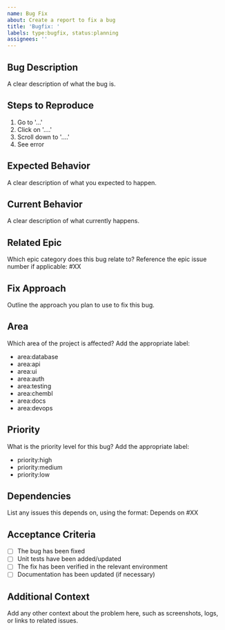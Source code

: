 ```yaml
---
name: Bug Fix
about: Create a report to fix a bug
title: 'Bugfix: '
labels: type:bugfix, status:planning
assignees: ''
---
```


## Bug Description
A clear description of what the bug is.

## Steps to Reproduce
1. Go to '...'
2. Click on '....'
3. Scroll down to '....'
4. See error

## Expected Behavior
A clear description of what you expected to happen.

## Current Behavior
A clear description of what currently happens.

## Related Epic
Which epic category does this bug relate to? Reference the epic issue number if applicable: #XX

## Fix Approach
Outline the approach you plan to use to fix this bug.

## Area
Which area of the project is affected? Add the appropriate label:
- area:database
- area:api
- area:ui
- area:auth
- area:testing
- area:chembl
- area:docs
- area:devops

## Priority
What is the priority level for this bug? Add the appropriate label:
- priority:high
- priority:medium
- priority:low

## Dependencies
List any issues this depends on, using the format: Depends on #XX

## Acceptance Criteria
- [ ] The bug has been fixed
- [ ] Unit tests have been added/updated
- [ ] The fix has been verified in the relevant environment
- [ ] Documentation has been updated (if necessary)

## Additional Context
Add any other context about the problem here, such as screenshots, logs, or links to related issues.